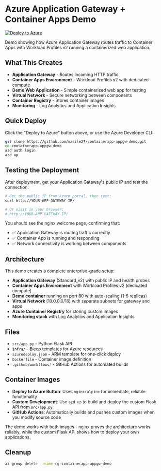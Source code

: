 # Azure Application Gateway + Container Apps Demo

[![Deploy to Azure](https://aka.ms/deploytoazurebutton)](https://portal.azure.com/#create/Microsoft.Template/uri/https%3A%2F%2Fraw.githubusercontent.com%2Fmasile27%2Fcontainerapp-appgw-demo%2Fmain%2Fazuredeploy.json)

Demo showing how Azure Application Gateway routes traffic to Container Apps with Workload Profiles v2 running a containerized web application.

## What This Creates

- **Application Gateway** - Routes incoming HTTP traffic
- **Container Apps Environment** - Workload Profiles v2 with dedicated compute
- **Demo Web Application** - Simple containerized web app for testing
- **Virtual Network** - Secure networking between components
- **Container Registry** - Stores container images
- **Monitoring** - Log Analytics and Application Insights

## Quick Deploy

Click the "Deploy to Azure" button above, or use the Azure Developer CLI:

```bash
git clone https://github.com/masile27/containerapp-appgw-demo.git
cd containerapp-appgw-demo
azd auth login
azd up
```


## Testing the Deployment

After deployment, get your Application Gateway's public IP and test the connection:

```bash
# Get the public IP from Azure portal, then test:
curl http://YOUR-APP-GATEWAY-IP/

# Or visit in your browser:
# http://YOUR-APP-GATEWAY-IP/
```

You should see the nginx welcome page, confirming that:
- ✅ Application Gateway is routing traffic correctly
- ✅ Container App is running and responding  
- ✅ Network connectivity is working between components

## Architecture

This demo creates a complete enterprise-grade setup:
- **Application Gateway** (Standard_v2) with public IP and health probes
- **Container Apps Environment** with Workload Profiles v2 (dedicated compute)
- **Demo container** running on port 80 with auto-scaling (1-5 replicas)
- **Virtual Network** (10.0.0.0/16) with separate subnets for gateway and apps
- **Azure Container Registry** for storing custom images
- **Monitoring stack** with Log Analytics and Application Insights

## Files

- `src/app.py` - Python Flask API
- `infra/` - Bicep templates for Azure resources
- `azuredeploy.json` - ARM template for one-click deploy
- `Dockerfile` - Container image definition
- `.github/workflows/` - GitHub Actions for automated builds

## Container Images

- **Deploy to Azure Button**: Uses `nginx:alpine` for immediate, reliable functionality
- **Custom Development**: Use `azd up` to build and deploy the custom Flask API from `src/app.py`
- **GitHub Actions**: Automatically builds and pushes custom images when you modify source code

The demo works with both images - nginx proves the architecture works reliably, while the custom Flask API shows how to deploy your own applications.

## Cleanup

```bash
az group delete --name rg-containerapp-appgw-demo
```